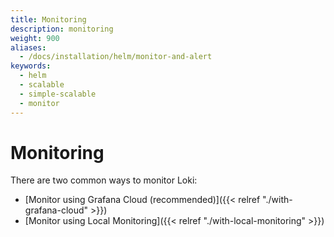 ```yaml
---
title: Monitoring
description: monitoring
weight: 900
aliases:
  - /docs/installation/helm/monitor-and-alert
keywords:
  - helm 
  - scalable
  - simple-scalable
  - monitor
---
```


# Monitoring

There are two common ways to monitor Loki:

- [Monitor using Grafana Cloud (recommended)]({{< relref "./with-grafana-cloud" >}})
- [Monitor using Local Monitoring]({{< relref "./with-local-monitoring" >}})
